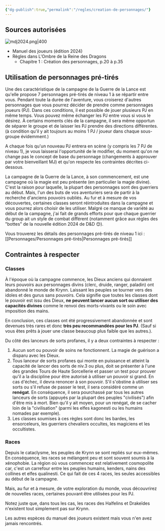 ```yaml
---
{"dg-publish":true,"permalink":"/regles/creation-de-personnages/"}
---
```


## Sources autorisées

![mdj2024.png|400](/img/user/assets/mdj2024.png)
- Manuel des joueurs (édition 2024)
- Règles dans L'Ombre de la Reine des Dragons
	- Chapitre 1 : Création des personnages, p.20 à p.35

## Utilisation de personnages pré-tirés
Une des caractéristique de la campagne de la Guerre de la Lance est qu'elle propose 7 personnages pré-tirés de niveau 1 à se répartir entre vous. Pendant toute la durée de l'aventure, vous croiserez d'autres personnages que vous pourrez décider de prendre comme personnages joueurs (PJ). Dans ces conditions, il est possible de jouer plusieurs PJ en même temps. Vous pouvez même échanger les PJ entre vous si vous le désirez. À certains moments clés de la campagne, il sera même opportun de séparer le groupe et de laisser les PJ prendre des directions différentes. (à condition qu'il y ait toujours au moins 1 PJ / joueur dans chaque sous-groupe évidemment.)

A chaque fois qu'un nouveau PJ entrera en scène (y compris les 7 PJ de niveau 1), je vous laisserai l'opportunité de le modifier, du moment qu'on ne change pas le concept de base du personnage (changements à approuver par votre bienveillant MJ) et qu'on respecte les contraintes décrites ci-dessous.

La campagne de la Guerre de la Lance, à son commencement, est une campagne où la magie est peu présente (en particulier la magie divine). C'est la raison pour laquelle, la plupart des personnages sont des guerriers au début. Mais, l'un des buts de vos aventuriers sera de partir à la recherche d'anciens pouvoirs oubliés. Au fur et à mesure de vos découvertes, certaines classes seront réintroduites dans la campagne et vous pourrez alors choisir de les utiliser. Malgré ce manque de variété au début de la campagne, j'ai fait de grands efforts pour que chaque guerrier du group ait un style de combat différent (notamment grâce aux règles des "bottes" de la nouvelle édition 2024 de D&D 😊).

Vous trouverez les détails des personnages pré-tirés de niveau 1 ici : [[Personnages/Personnages pré-tirés\|Personnages pré-tirés]]

## Contraintes à respecter

### Classes
À l'époque où la campagne commence, les Dieux anciens qui donnaient leurs pouvoirs aux personnages divins (clerc, druide, ranger, paladin) ont abandonné le monde de Krynn. Laissant les peuples se tourner vers des idoles et des gurus sans pouvoirs.
Cela signifie que toutes les classes dont le pouvoir est issu des Dieux, **ne peuvent lancer aucun sort ou utiliser des capacités divines** comme le renvoi des morts-vivants ou le soin avec imposition des mains.

En conclusion, ces classes ont été progressivement abandonnée et sont devenues très rares et donc **très peu recommandées pour les PJ**. (Sauf si vous êtes prêts à jouer une classe beaucoup plus faible que les autres.).

Du côté des lanceurs de sorts profanes, il y a deux contraintes à respecter : 
1. Aucun sort ou pouvoir de soins ne fonctionnent. La magie de guérison a disparu avec les Dieux.
2. Tous lanceur de sorts profanes qui monte en puissance et atteint la capacité de lancer des sorts de niv.3 ou plus, doit se présenter à l'une des grandes Tours de Haute Sorcellerie et passer un test pour prouver qu'il a la discipline pour être autorisé à utiliser un pouvoir si grand. En cas d'échec, il devra renoncer à son pouvoir. S'il s'obstine à utiliser ses sorts ou s'il refuse de passer le test, il sera considéré comme un **renégat**. En conséquence, il sera pourchassé par tous les autres lanceurs de sorts (appuyés par la plupart des peuples "civilisés") afin d'être mis à mort. Bien qu'il y ait moyen, pour un renégat, de se cacher loin de la "civilisation" (parmi les elfes kagonesti ou les humains nomades par exemple).
3. Les classes soumises à ces règles sont donc les bardes, les ensorceleurs, les guerriers chevaliers occultes, les magiciens et les occultistes.

### Races
Depuis le cataclysme, les peuples de Krynn se sont repliés sur eux-mêmes. En conséquence, les races se mélangent peu et sont souvent soumis à la xénophobie.
La région où vous commencez est relativement cosmopolite car, c'est un carrefour entre les peuples humains, kenders, nains des collines et elfes qualinesti. Ce qui fait de ces 4 races, les seules accessibles au début de la campagne.

Mais, au fur et à mesure, de votre exploration du monde, vous découvrirez de nouvelles races, certaines pouvant être utilisées pour les PJ.

Notez juste que, dans tous les cas, les races des Halfelins et Drakeïdes n'existent tout simplement pas sur Krynn. 

Les autres espèces du manuel des joueurs existent mais vous n'en avez jamais rencontrés.




